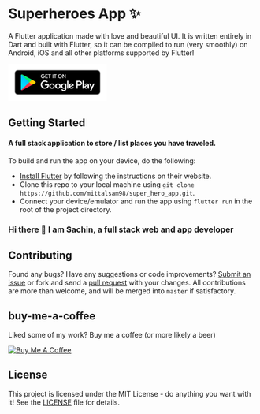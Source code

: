 # Superheroes App ✨

A Flutter application made with love and beautiful UI. It is written entirely in Dart and built with Flutter, so it can be compiled to run (very smoothly) on Android, iOS and all other platforms supported by Flutter!

[<img height="75" width="200" src="./assets/images/google-play-badge.png" alt="Play Store"/>](https://play.google.com/store/apps/details?id=com.thesachin.superheroes)


## Getting Started

#### A full stack application to store / list places you have traveled.

To build and run the app on your device, do the following:

-   [Install Flutter](https://flutter.dev/docs/get-started/install/) by following the instructions on their website.
-   Clone this repo to your local machine using `git clone https://github.com/mittalsam98/super_hero_app.git`.
-   Connect your device/emulator and run the app using `flutter run` in the root of the project directory.


### Hi there 👋 I am Sachin, a full stack web and app developer 

## Contributing

Found any bugs? Have any suggestions or code improvements? [Submit an issue](https://github.com/mittalsam98/super_hero_app/issues) or fork and send a [pull request](https://github.com/mittalsam98/super_hero_app/pulls) with your changes. All contributions are more than welcome, and will be merged into `master` if satisfactory.



## buy-me-a-coffee
Liked some of my work? Buy me a coffee (or more likely a beer)

<a href="https://www.buymeacoffee.com/sachinm" target="_blank"><img src="https://bmc-cdn.nyc3.digitaloceanspaces.com/BMC-button-images/custom_images/orange_img.png" alt="Buy Me A Coffee" style="height: auto !important;width: auto !important;" ></a>


## License

This project is licensed under the MIT License - do anything you want with it! See the [LICENSE](LICENSE) file for details.


